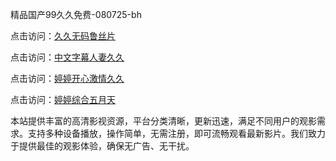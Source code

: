 精品国产99久久免费-080725-bh

点击访问：<a href="https://heiliaoe8ajia.pages.dev">久久无码鲁丝片</a>

点击访问：<a href="https://heiliaoxqkkct.pages.dev">中文字幕人妻久久</a>

点击访问：<a href="https://heiliaoxwd5i8.pages.dev">婷婷开心激情久久</a>

点击访问：<a href="https://bered.pages.dev/">婷婷综合五月天</a>


本站提供丰富的高清影视资源，平台分类清晰，更新迅速，满足不同用户的观影需求。支持多种设备播放，操作简单，无需注册，即可流畅观看最新影片。我们致力于提供最佳的观影体验，确保无广告、无干扰。

<span style="display:none;">[Canonical link](https://github.com/vivian20250708/viv7 ）</span>

